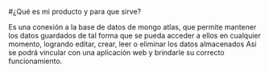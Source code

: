 #¿Qué es mi producto y para que sirve?

Es una conexión a la base de datos de mongo atlas, que permite mantener los datos guardados de tal forma que se pueda acceder a ellos en cualquier momento, logrando editar, crear, leer o eliminar los datos almacenados Asi se podrá vincular con una aplicación web y brindarle su correcto funcionamiento.
